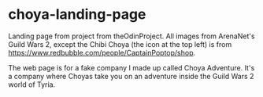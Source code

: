 # choya-landing-page

Landing page from project from theOdinProject. All images from ArenaNet's Guild Wars 2, except the Chibi Choya (the icon at the top left) is from https://www.redbubble.com/people/CaptainPoptop/shop.

The web page is for a fake company I made up called Choya Adventure. It's a company where Choyas take you on an adventure inside the Guild Wars 2 world of Tyria.
